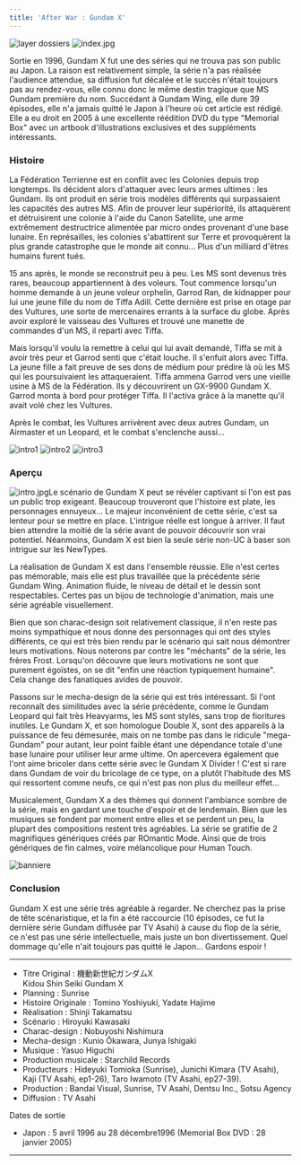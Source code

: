 ```yaml
---
title: 'After War : Gundam X'
---
```


![layer dossiers](/images/stories/saga/gundamx/layer_dossiers.jpg)
![index.jpg](/images/mini/images-stories-saga-gundamx-images-_tb_x150_index.jpg)


Sortie en 1996, Gundam X fut une des séries qui ne trouva pas son public au Japon. La raison est relativement simple, la série n'a pas réalisée l'audience attendue, sa diffusion fut décalée et le succès n'était toujours pas au rendez-vous, elle connu donc le même destin tragique que MS Gundam première du nom. Succédant à Gundam Wing, elle dure 39 épisodes, elle n'a jamais quitté le Japon à l'heure où cet article est rédigé. Elle a eu droit en 2005 à une excellente réédition DVD du type "Memorial Box" avec un artbook d'illustrations exclusives et des suppléments intéressants.


### Histoire


La Fédération Terrienne est en conflit avec les Colonies depuis trop longtemps. Ils décident alors d'attaquer avec leurs armes ultimes : les Gundam. Ils ont produit en série trois modèles différents qui surpassaient les capacités des autres MS. Afin de prouver leur supériorité, ils attaquèrent et détruisirent une colonie à l'aide du Canon Satellite, une arme extrêmement destructrice alimentée par micro ondes provenant d'une base lunaire. En représailles, les colonies s'abattirent sur Terre et provoquèrent la plus grande catastrophe que le monde ait connu... Plus d'un milliard d'êtres humains furent tués.


15 ans après, le monde se reconstruit peu à peu. Les MS sont devenus très rares, beaucoup appartiennent à des voleurs. Tout commence lorsqu'un homme demande à un jeune voleur orphelin, Garrod Ran, de kidnapper pour lui une jeune fille du nom de Tiffa Adill. Cette dernière est prise en otage par des Vultures, une sorte de mercenaires errants à la surface du globe. Après avoir exploré le vaisseau des Vultures et trouvé une manette de commandes d'un MS, il reparti avec Tiffa.


Mais lorsqu'il voulu la remettre à celui qui lui avait demandé, Tiffa se mit à avoir très peur et Garrod senti que c'était louche. Il s'enfuit alors avec Tiffa. La jeune fille a fait preuve de ses dons de médium pour prédire là où les MS qui les poursuivaient les attaqueraient. Tiffa ammena Garrod vers une vieille usine à MS de la Fédération. Ils y découvrirent un GX-9900 Gundam X. Garrod monta à bord pour protéger Tiffa. Il l'activa grâce à la manette qu'il avait volé chez les Vultures.


Après le combat, les Vultures arrivèrent avec deux autres Gundam, un Airmaster et un Leopard, et le combat s'enclenche aussi...


![intro1](/images/mini/images-stories-saga-gundamx-_tb_x130_intro1.jpg) ![intro2](/images/mini/images-stories-saga-gundamx-_tb_x130_intro2.jpg) ![intro3](/images/mini/images-stories-saga-gundamx-_tb_x130_intro3.jpg)
### Aperçu


![intro.jpg](/images/stories/saga/gundamx/images/intro.jpg)Le scénario de Gundam X peut se révéler captivant si l'on est pas un public trop exigeant. Beaucoup trouveront que l'histoire est plate, les personnages ennuyeux... Le majeur inconvénient de cette série, c'est sa lenteur pour se mettre en place. L'intrigue réelle est longue à arriver. Il faut bien attendre la moitié de la série avant de pouvoir découvrir son vrai potentiel. Néanmoins, Gundam X est bien la seule série non-UC à baser son intrigue sur les NewTypes.


La réalisation de Gundam X est dans l'ensemble réussie. Elle n'est certes pas mémorable, mais elle est plus travaillée que la précédente série Gundam Wing. Animation fluide, le niveau de détail et le dessin sont respectables. Certes pas un bijou de technologie d'animation, mais une série agréable visuellement.


Bien que son charac-design soit relativement classique, il n'en reste pas moins sympathique et nous donne des personnages qui ont des styles différents, ce qui est très bien rendu par le scénario qui sait nous démontrer leurs motivations. Nous noterons par contre les "méchants" de la série, les frères Frost. Lorsqu'on découvre que leurs motivations ne sont que purement égoïstes, on se dit "enfin une réaction typiquement humaine". Cela change des fanatiques avides de pouvoir.


Passons sur le mecha-design de la série qui est très intéressant. Si l'ont reconnaît des similitudes avec la série précédente, comme le Gundam Leopard qui fait très Heavyarms, les MS sont stylés, sans trop de fioritures inutiles. Le Gundam X, et son homologue Double X, sont des appareils à la puissance de feu démesurée, mais on ne tombe pas dans le ridicule "mega-Gundam" pour autant, leur point faible étant une dépendance totale d'une base lunaire pour utiliser leur arme ultime. On apercevera également que l'ont aime bricoler dans cette série avec le Gundam X Divider ! C'est si rare dans Gundam de voir du bricolage de ce type, on a plutôt l'habitude des MS qui ressortent comme neufs, ce qui n'est pas non plus du meilleur effet...


Musicalement, Gundam X a des thèmes qui donnent l'ambiance sombre de la série, mais en gardant une touche d'espoir et de lendemain. Bien que les musiques se fondent par moment entre elles et se perdent un peu, la plupart des compositions restent très agréables. La série se gratifie de 2 magnifiques génériques créés par ROmantic Mode. Ainsi que de trois génériques de fin calmes, voire mélancolique pour Human Touch.


![banniere](/images/stories/saga/gundamx/banniere.jpg)
### Conclusion


Gundam X est une série très agréable à regarder. Ne cherchez pas la prise de tête scénaristique, et la fin a été raccourcie (10 épisodes, ce fut la dernière série Gundam diffusée par TV Asahi) à cause du flop de la série, ce n'est pas une série intellectuelle, mais juste un bon divertissement. Quel dommage qu'elle n'ait toujours pas quitté le Japon... Gardons espoir !




---


* Titre Original : 機動新世紀ガンダムX  
Kidou Shin Seiki Gundam X
* Planning : Sunrise
* Histoire Originale : Tomino Yoshiyuki, Yadate Hajime
* Réalisation : Shinji Takamatsu
* Scénario : Hiroyuki Kawasaki
* Charac-design : Nobuyoshi Nishimura
* Mecha-design : Kunio Ôkawara, Junya Ishigaki
* Musique : Yasuo Higuchi
* Production musicale : Starchild Records
* Producteurs : Hideyuki Tomioka (Sunrise), Junichi Kimara (TV Asahi), Kaji (TV Asahi, ep1-26), Taro Iwamoto (TV Asahi, ep27-39).
* Production : Bandai Visual, Sunrise, TV Asahi, Dentsu Inc., Sotsu Agency
* Diffusion : TV Asahi


Dates de sortie


* Japon : 5 avril 1996 au 28 décembre1996 (Memorial Box DVD : 28 janvier 2005)




---


 
